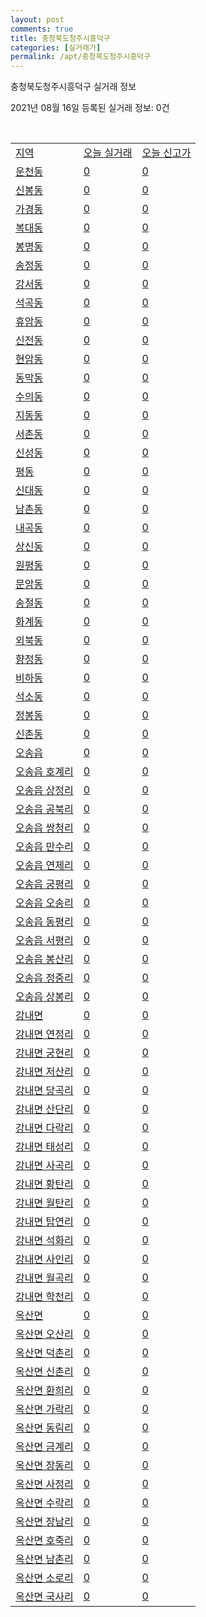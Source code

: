 ```yaml
---
layout: post
comments: true
title: 충청북도청주시흥덕구
categories: [실거래가]
permalink: /apt/충청북도청주시흥덕구
---
```


충청북도청주시흥덕구 실거래 정보

2021년 08월 16일 등록된 실거래 정보: 0건

<script type="text/javascript">
  google.charts.load('current', {'packages':['corechart']});
  google.charts.setOnLoadCallback(drawChart);

  function drawChart() {
    var data = google.visualization.arrayToDataTable([['거래일', '매매', '전월세', '전매'], ['19-10', 0, 0, 118], ['19-11', 0, 0, 103], ['19-12', 0, 0, 97], ['20-01', 0, 0, 39], ['20-02', 0, 0, 72], ['20-03', 0, 0, 40], ['20-04', 0, 0, 32], ['20-05', 0, 0, 38], ['20-06', 0, 0, 13], ['20-07', 0, 0, 2], ['20-08', 163, 178, 5], ['20-09', 366, 275, 5], ['20-10', 410, 311, 9], ['20-11', 838, 355, 52], ['20-12', 635, 375, 25], ['21-01', 543, 429, 10], ['21-02', 539, 397, 7], ['21-03', 541, 388, 6], ['21-04', 482, 364, 7], ['21-05', 501, 754, 8], ['21-06', 416, 689, 2], ['21-07', 413, 498, 1], ['21-08', 75, 64, 0]]);

    var options = {
      title: '최근 1년간 유형별 거래량 추이',
      legend: { position: 'bottom' }
    };

    var chart = new google.visualization.LineChart(document.getElementById('columnchart_material'));
    chart.draw(data, (options));
  }
</script>

<div id="columnchart_material" style="width: 95%; margin-left: -35px"></div>
<br>
<table class="sortable">
  <tr>
    <td><a href="#">지역</a></td>
    <td><a href="#">오늘 실거래</a></td>
    <td><a href="#">오늘 신고가</a></td>
  </tr>

  
  <tr class="item">
    <td><a href="충청북도청주시흥덕구운천동">운천동</a></td>
    <td><a href="충청북도청주시흥덕구운천동">0</a></td>
    <td><a href="충청북도청주시흥덕구운천동">0</a></td>
  </tr>
    

  <tr class="item">
    <td><a href="충청북도청주시흥덕구신봉동">신봉동</a></td>
    <td><a href="충청북도청주시흥덕구신봉동">0</a></td>
    <td><a href="충청북도청주시흥덕구신봉동">0</a></td>
  </tr>
    

  <tr class="item">
    <td><a href="충청북도청주시흥덕구가경동">가경동</a></td>
    <td><a href="충청북도청주시흥덕구가경동">0</a></td>
    <td><a href="충청북도청주시흥덕구가경동">0</a></td>
  </tr>
    

  <tr class="item">
    <td><a href="충청북도청주시흥덕구복대동">복대동</a></td>
    <td><a href="충청북도청주시흥덕구복대동">0</a></td>
    <td><a href="충청북도청주시흥덕구복대동">0</a></td>
  </tr>
    

  <tr class="item">
    <td><a href="충청북도청주시흥덕구봉명동">봉명동</a></td>
    <td><a href="충청북도청주시흥덕구봉명동">0</a></td>
    <td><a href="충청북도청주시흥덕구봉명동">0</a></td>
  </tr>
    

  <tr class="item">
    <td><a href="충청북도청주시흥덕구송정동">송정동</a></td>
    <td><a href="충청북도청주시흥덕구송정동">0</a></td>
    <td><a href="충청북도청주시흥덕구송정동">0</a></td>
  </tr>
    

  <tr class="item">
    <td><a href="충청북도청주시흥덕구강서동">강서동</a></td>
    <td><a href="충청북도청주시흥덕구강서동">0</a></td>
    <td><a href="충청북도청주시흥덕구강서동">0</a></td>
  </tr>
    

  <tr class="item">
    <td><a href="충청북도청주시흥덕구석곡동">석곡동</a></td>
    <td><a href="충청북도청주시흥덕구석곡동">0</a></td>
    <td><a href="충청북도청주시흥덕구석곡동">0</a></td>
  </tr>
    

  <tr class="item">
    <td><a href="충청북도청주시흥덕구휴암동">휴암동</a></td>
    <td><a href="충청북도청주시흥덕구휴암동">0</a></td>
    <td><a href="충청북도청주시흥덕구휴암동">0</a></td>
  </tr>
    

  <tr class="item">
    <td><a href="충청북도청주시흥덕구신전동">신전동</a></td>
    <td><a href="충청북도청주시흥덕구신전동">0</a></td>
    <td><a href="충청북도청주시흥덕구신전동">0</a></td>
  </tr>
    

  <tr class="item">
    <td><a href="충청북도청주시흥덕구현암동">현암동</a></td>
    <td><a href="충청북도청주시흥덕구현암동">0</a></td>
    <td><a href="충청북도청주시흥덕구현암동">0</a></td>
  </tr>
    

  <tr class="item">
    <td><a href="충청북도청주시흥덕구동막동">동막동</a></td>
    <td><a href="충청북도청주시흥덕구동막동">0</a></td>
    <td><a href="충청북도청주시흥덕구동막동">0</a></td>
  </tr>
    

  <tr class="item">
    <td><a href="충청북도청주시흥덕구수의동">수의동</a></td>
    <td><a href="충청북도청주시흥덕구수의동">0</a></td>
    <td><a href="충청북도청주시흥덕구수의동">0</a></td>
  </tr>
    

  <tr class="item">
    <td><a href="충청북도청주시흥덕구지동동">지동동</a></td>
    <td><a href="충청북도청주시흥덕구지동동">0</a></td>
    <td><a href="충청북도청주시흥덕구지동동">0</a></td>
  </tr>
    

  <tr class="item">
    <td><a href="충청북도청주시흥덕구서촌동">서촌동</a></td>
    <td><a href="충청북도청주시흥덕구서촌동">0</a></td>
    <td><a href="충청북도청주시흥덕구서촌동">0</a></td>
  </tr>
    

  <tr class="item">
    <td><a href="충청북도청주시흥덕구신성동">신성동</a></td>
    <td><a href="충청북도청주시흥덕구신성동">0</a></td>
    <td><a href="충청북도청주시흥덕구신성동">0</a></td>
  </tr>
    

  <tr class="item">
    <td><a href="충청북도청주시흥덕구평동">평동</a></td>
    <td><a href="충청북도청주시흥덕구평동">0</a></td>
    <td><a href="충청북도청주시흥덕구평동">0</a></td>
  </tr>
    

  <tr class="item">
    <td><a href="충청북도청주시흥덕구신대동">신대동</a></td>
    <td><a href="충청북도청주시흥덕구신대동">0</a></td>
    <td><a href="충청북도청주시흥덕구신대동">0</a></td>
  </tr>
    

  <tr class="item">
    <td><a href="충청북도청주시흥덕구남촌동">남촌동</a></td>
    <td><a href="충청북도청주시흥덕구남촌동">0</a></td>
    <td><a href="충청북도청주시흥덕구남촌동">0</a></td>
  </tr>
    

  <tr class="item">
    <td><a href="충청북도청주시흥덕구내곡동">내곡동</a></td>
    <td><a href="충청북도청주시흥덕구내곡동">0</a></td>
    <td><a href="충청북도청주시흥덕구내곡동">0</a></td>
  </tr>
    

  <tr class="item">
    <td><a href="충청북도청주시흥덕구상신동">상신동</a></td>
    <td><a href="충청북도청주시흥덕구상신동">0</a></td>
    <td><a href="충청북도청주시흥덕구상신동">0</a></td>
  </tr>
    

  <tr class="item">
    <td><a href="충청북도청주시흥덕구원평동">원평동</a></td>
    <td><a href="충청북도청주시흥덕구원평동">0</a></td>
    <td><a href="충청북도청주시흥덕구원평동">0</a></td>
  </tr>
    

  <tr class="item">
    <td><a href="충청북도청주시흥덕구문암동">문암동</a></td>
    <td><a href="충청북도청주시흥덕구문암동">0</a></td>
    <td><a href="충청북도청주시흥덕구문암동">0</a></td>
  </tr>
    

  <tr class="item">
    <td><a href="충청북도청주시흥덕구송절동">송절동</a></td>
    <td><a href="충청북도청주시흥덕구송절동">0</a></td>
    <td><a href="충청북도청주시흥덕구송절동">0</a></td>
  </tr>
    

  <tr class="item">
    <td><a href="충청북도청주시흥덕구화계동">화계동</a></td>
    <td><a href="충청북도청주시흥덕구화계동">0</a></td>
    <td><a href="충청북도청주시흥덕구화계동">0</a></td>
  </tr>
    

  <tr class="item">
    <td><a href="충청북도청주시흥덕구외북동">외북동</a></td>
    <td><a href="충청북도청주시흥덕구외북동">0</a></td>
    <td><a href="충청북도청주시흥덕구외북동">0</a></td>
  </tr>
    

  <tr class="item">
    <td><a href="충청북도청주시흥덕구향정동">향정동</a></td>
    <td><a href="충청북도청주시흥덕구향정동">0</a></td>
    <td><a href="충청북도청주시흥덕구향정동">0</a></td>
  </tr>
    

  <tr class="item">
    <td><a href="충청북도청주시흥덕구비하동">비하동</a></td>
    <td><a href="충청북도청주시흥덕구비하동">0</a></td>
    <td><a href="충청북도청주시흥덕구비하동">0</a></td>
  </tr>
    

  <tr class="item">
    <td><a href="충청북도청주시흥덕구석소동">석소동</a></td>
    <td><a href="충청북도청주시흥덕구석소동">0</a></td>
    <td><a href="충청북도청주시흥덕구석소동">0</a></td>
  </tr>
    

  <tr class="item">
    <td><a href="충청북도청주시흥덕구정봉동">정봉동</a></td>
    <td><a href="충청북도청주시흥덕구정봉동">0</a></td>
    <td><a href="충청북도청주시흥덕구정봉동">0</a></td>
  </tr>
    

  <tr class="item">
    <td><a href="충청북도청주시흥덕구신촌동">신촌동</a></td>
    <td><a href="충청북도청주시흥덕구신촌동">0</a></td>
    <td><a href="충청북도청주시흥덕구신촌동">0</a></td>
  </tr>
    

  <tr class="item">
    <td><a href="충청북도청주시흥덕구오송읍">오송읍</a></td>
    <td><a href="충청북도청주시흥덕구오송읍">0</a></td>
    <td><a href="충청북도청주시흥덕구오송읍">0</a></td>
  </tr>
    

  <tr class="item">
    <td><a href="충청북도청주시흥덕구오송읍호계리">오송읍 호계리</a></td>
    <td><a href="충청북도청주시흥덕구오송읍호계리">0</a></td>
    <td><a href="충청북도청주시흥덕구오송읍호계리">0</a></td>
  </tr>
    

  <tr class="item">
    <td><a href="충청북도청주시흥덕구오송읍상정리">오송읍 상정리</a></td>
    <td><a href="충청북도청주시흥덕구오송읍상정리">0</a></td>
    <td><a href="충청북도청주시흥덕구오송읍상정리">0</a></td>
  </tr>
    

  <tr class="item">
    <td><a href="충청북도청주시흥덕구오송읍공북리">오송읍 공북리</a></td>
    <td><a href="충청북도청주시흥덕구오송읍공북리">0</a></td>
    <td><a href="충청북도청주시흥덕구오송읍공북리">0</a></td>
  </tr>
    

  <tr class="item">
    <td><a href="충청북도청주시흥덕구오송읍쌍청리">오송읍 쌍청리</a></td>
    <td><a href="충청북도청주시흥덕구오송읍쌍청리">0</a></td>
    <td><a href="충청북도청주시흥덕구오송읍쌍청리">0</a></td>
  </tr>
    

  <tr class="item">
    <td><a href="충청북도청주시흥덕구오송읍만수리">오송읍 만수리</a></td>
    <td><a href="충청북도청주시흥덕구오송읍만수리">0</a></td>
    <td><a href="충청북도청주시흥덕구오송읍만수리">0</a></td>
  </tr>
    

  <tr class="item">
    <td><a href="충청북도청주시흥덕구오송읍연제리">오송읍 연제리</a></td>
    <td><a href="충청북도청주시흥덕구오송읍연제리">0</a></td>
    <td><a href="충청북도청주시흥덕구오송읍연제리">0</a></td>
  </tr>
    

  <tr class="item">
    <td><a href="충청북도청주시흥덕구오송읍궁평리">오송읍 궁평리</a></td>
    <td><a href="충청북도청주시흥덕구오송읍궁평리">0</a></td>
    <td><a href="충청북도청주시흥덕구오송읍궁평리">0</a></td>
  </tr>
    

  <tr class="item">
    <td><a href="충청북도청주시흥덕구오송읍오송리">오송읍 오송리</a></td>
    <td><a href="충청북도청주시흥덕구오송읍오송리">0</a></td>
    <td><a href="충청북도청주시흥덕구오송읍오송리">0</a></td>
  </tr>
    

  <tr class="item">
    <td><a href="충청북도청주시흥덕구오송읍동평리">오송읍 동평리</a></td>
    <td><a href="충청북도청주시흥덕구오송읍동평리">0</a></td>
    <td><a href="충청북도청주시흥덕구오송읍동평리">0</a></td>
  </tr>
    

  <tr class="item">
    <td><a href="충청북도청주시흥덕구오송읍서평리">오송읍 서평리</a></td>
    <td><a href="충청북도청주시흥덕구오송읍서평리">0</a></td>
    <td><a href="충청북도청주시흥덕구오송읍서평리">0</a></td>
  </tr>
    

  <tr class="item">
    <td><a href="충청북도청주시흥덕구오송읍봉산리">오송읍 봉산리</a></td>
    <td><a href="충청북도청주시흥덕구오송읍봉산리">0</a></td>
    <td><a href="충청북도청주시흥덕구오송읍봉산리">0</a></td>
  </tr>
    

  <tr class="item">
    <td><a href="충청북도청주시흥덕구오송읍정중리">오송읍 정중리</a></td>
    <td><a href="충청북도청주시흥덕구오송읍정중리">0</a></td>
    <td><a href="충청북도청주시흥덕구오송읍정중리">0</a></td>
  </tr>
    

  <tr class="item">
    <td><a href="충청북도청주시흥덕구오송읍상봉리">오송읍 상봉리</a></td>
    <td><a href="충청북도청주시흥덕구오송읍상봉리">0</a></td>
    <td><a href="충청북도청주시흥덕구오송읍상봉리">0</a></td>
  </tr>
    

  <tr class="item">
    <td><a href="충청북도청주시흥덕구강내면">강내면</a></td>
    <td><a href="충청북도청주시흥덕구강내면">0</a></td>
    <td><a href="충청북도청주시흥덕구강내면">0</a></td>
  </tr>
    

  <tr class="item">
    <td><a href="충청북도청주시흥덕구강내면연정리">강내면 연정리</a></td>
    <td><a href="충청북도청주시흥덕구강내면연정리">0</a></td>
    <td><a href="충청북도청주시흥덕구강내면연정리">0</a></td>
  </tr>
    

  <tr class="item">
    <td><a href="충청북도청주시흥덕구강내면궁현리">강내면 궁현리</a></td>
    <td><a href="충청북도청주시흥덕구강내면궁현리">0</a></td>
    <td><a href="충청북도청주시흥덕구강내면궁현리">0</a></td>
  </tr>
    

  <tr class="item">
    <td><a href="충청북도청주시흥덕구강내면저산리">강내면 저산리</a></td>
    <td><a href="충청북도청주시흥덕구강내면저산리">0</a></td>
    <td><a href="충청북도청주시흥덕구강내면저산리">0</a></td>
  </tr>
    

  <tr class="item">
    <td><a href="충청북도청주시흥덕구강내면당곡리">강내면 당곡리</a></td>
    <td><a href="충청북도청주시흥덕구강내면당곡리">0</a></td>
    <td><a href="충청북도청주시흥덕구강내면당곡리">0</a></td>
  </tr>
    

  <tr class="item">
    <td><a href="충청북도청주시흥덕구강내면산단리">강내면 산단리</a></td>
    <td><a href="충청북도청주시흥덕구강내면산단리">0</a></td>
    <td><a href="충청북도청주시흥덕구강내면산단리">0</a></td>
  </tr>
    

  <tr class="item">
    <td><a href="충청북도청주시흥덕구강내면다락리">강내면 다락리</a></td>
    <td><a href="충청북도청주시흥덕구강내면다락리">0</a></td>
    <td><a href="충청북도청주시흥덕구강내면다락리">0</a></td>
  </tr>
    

  <tr class="item">
    <td><a href="충청북도청주시흥덕구강내면태성리">강내면 태성리</a></td>
    <td><a href="충청북도청주시흥덕구강내면태성리">0</a></td>
    <td><a href="충청북도청주시흥덕구강내면태성리">0</a></td>
  </tr>
    

  <tr class="item">
    <td><a href="충청북도청주시흥덕구강내면사곡리">강내면 사곡리</a></td>
    <td><a href="충청북도청주시흥덕구강내면사곡리">0</a></td>
    <td><a href="충청북도청주시흥덕구강내면사곡리">0</a></td>
  </tr>
    

  <tr class="item">
    <td><a href="충청북도청주시흥덕구강내면황탄리">강내면 황탄리</a></td>
    <td><a href="충청북도청주시흥덕구강내면황탄리">0</a></td>
    <td><a href="충청북도청주시흥덕구강내면황탄리">0</a></td>
  </tr>
    

  <tr class="item">
    <td><a href="충청북도청주시흥덕구강내면월탄리">강내면 월탄리</a></td>
    <td><a href="충청북도청주시흥덕구강내면월탄리">0</a></td>
    <td><a href="충청북도청주시흥덕구강내면월탄리">0</a></td>
  </tr>
    

  <tr class="item">
    <td><a href="충청북도청주시흥덕구강내면탑연리">강내면 탑연리</a></td>
    <td><a href="충청북도청주시흥덕구강내면탑연리">0</a></td>
    <td><a href="충청북도청주시흥덕구강내면탑연리">0</a></td>
  </tr>
    

  <tr class="item">
    <td><a href="충청북도청주시흥덕구강내면석화리">강내면 석화리</a></td>
    <td><a href="충청북도청주시흥덕구강내면석화리">0</a></td>
    <td><a href="충청북도청주시흥덕구강내면석화리">0</a></td>
  </tr>
    

  <tr class="item">
    <td><a href="충청북도청주시흥덕구강내면사인리">강내면 사인리</a></td>
    <td><a href="충청북도청주시흥덕구강내면사인리">0</a></td>
    <td><a href="충청북도청주시흥덕구강내면사인리">0</a></td>
  </tr>
    

  <tr class="item">
    <td><a href="충청북도청주시흥덕구강내면월곡리">강내면 월곡리</a></td>
    <td><a href="충청북도청주시흥덕구강내면월곡리">0</a></td>
    <td><a href="충청북도청주시흥덕구강내면월곡리">0</a></td>
  </tr>
    

  <tr class="item">
    <td><a href="충청북도청주시흥덕구강내면학천리">강내면 학천리</a></td>
    <td><a href="충청북도청주시흥덕구강내면학천리">0</a></td>
    <td><a href="충청북도청주시흥덕구강내면학천리">0</a></td>
  </tr>
    

  <tr class="item">
    <td><a href="충청북도청주시흥덕구옥산면">옥산면</a></td>
    <td><a href="충청북도청주시흥덕구옥산면">0</a></td>
    <td><a href="충청북도청주시흥덕구옥산면">0</a></td>
  </tr>
    

  <tr class="item">
    <td><a href="충청북도청주시흥덕구옥산면오산리">옥산면 오산리</a></td>
    <td><a href="충청북도청주시흥덕구옥산면오산리">0</a></td>
    <td><a href="충청북도청주시흥덕구옥산면오산리">0</a></td>
  </tr>
    

  <tr class="item">
    <td><a href="충청북도청주시흥덕구옥산면덕촌리">옥산면 덕촌리</a></td>
    <td><a href="충청북도청주시흥덕구옥산면덕촌리">0</a></td>
    <td><a href="충청북도청주시흥덕구옥산면덕촌리">0</a></td>
  </tr>
    

  <tr class="item">
    <td><a href="충청북도청주시흥덕구옥산면신촌리">옥산면 신촌리</a></td>
    <td><a href="충청북도청주시흥덕구옥산면신촌리">0</a></td>
    <td><a href="충청북도청주시흥덕구옥산면신촌리">0</a></td>
  </tr>
    

  <tr class="item">
    <td><a href="충청북도청주시흥덕구옥산면환희리">옥산면 환희리</a></td>
    <td><a href="충청북도청주시흥덕구옥산면환희리">0</a></td>
    <td><a href="충청북도청주시흥덕구옥산면환희리">0</a></td>
  </tr>
    

  <tr class="item">
    <td><a href="충청북도청주시흥덕구옥산면가락리">옥산면 가락리</a></td>
    <td><a href="충청북도청주시흥덕구옥산면가락리">0</a></td>
    <td><a href="충청북도청주시흥덕구옥산면가락리">0</a></td>
  </tr>
    

  <tr class="item">
    <td><a href="충청북도청주시흥덕구옥산면동림리">옥산면 동림리</a></td>
    <td><a href="충청북도청주시흥덕구옥산면동림리">0</a></td>
    <td><a href="충청북도청주시흥덕구옥산면동림리">0</a></td>
  </tr>
    

  <tr class="item">
    <td><a href="충청북도청주시흥덕구옥산면금계리">옥산면 금계리</a></td>
    <td><a href="충청북도청주시흥덕구옥산면금계리">0</a></td>
    <td><a href="충청북도청주시흥덕구옥산면금계리">0</a></td>
  </tr>
    

  <tr class="item">
    <td><a href="충청북도청주시흥덕구옥산면장동리">옥산면 장동리</a></td>
    <td><a href="충청북도청주시흥덕구옥산면장동리">0</a></td>
    <td><a href="충청북도청주시흥덕구옥산면장동리">0</a></td>
  </tr>
    

  <tr class="item">
    <td><a href="충청북도청주시흥덕구옥산면사정리">옥산면 사정리</a></td>
    <td><a href="충청북도청주시흥덕구옥산면사정리">0</a></td>
    <td><a href="충청북도청주시흥덕구옥산면사정리">0</a></td>
  </tr>
    

  <tr class="item">
    <td><a href="충청북도청주시흥덕구옥산면수락리">옥산면 수락리</a></td>
    <td><a href="충청북도청주시흥덕구옥산면수락리">0</a></td>
    <td><a href="충청북도청주시흥덕구옥산면수락리">0</a></td>
  </tr>
    

  <tr class="item">
    <td><a href="충청북도청주시흥덕구옥산면장남리">옥산면 장남리</a></td>
    <td><a href="충청북도청주시흥덕구옥산면장남리">0</a></td>
    <td><a href="충청북도청주시흥덕구옥산면장남리">0</a></td>
  </tr>
    

  <tr class="item">
    <td><a href="충청북도청주시흥덕구옥산면호죽리">옥산면 호죽리</a></td>
    <td><a href="충청북도청주시흥덕구옥산면호죽리">0</a></td>
    <td><a href="충청북도청주시흥덕구옥산면호죽리">0</a></td>
  </tr>
    

  <tr class="item">
    <td><a href="충청북도청주시흥덕구옥산면남촌리">옥산면 남촌리</a></td>
    <td><a href="충청북도청주시흥덕구옥산면남촌리">0</a></td>
    <td><a href="충청북도청주시흥덕구옥산면남촌리">0</a></td>
  </tr>
    

  <tr class="item">
    <td><a href="충청북도청주시흥덕구옥산면소로리">옥산면 소로리</a></td>
    <td><a href="충청북도청주시흥덕구옥산면소로리">0</a></td>
    <td><a href="충청북도청주시흥덕구옥산면소로리">0</a></td>
  </tr>
    

  <tr class="item">
    <td><a href="충청북도청주시흥덕구옥산면국사리">옥산면 국사리</a></td>
    <td><a href="충청북도청주시흥덕구옥산면국사리">0</a></td>
    <td><a href="충청북도청주시흥덕구옥산면국사리">0</a></td>
  </tr>
    


</table>


    